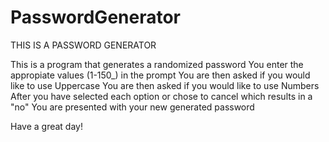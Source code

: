 # PasswordGenerator

THIS IS A PASSWORD GENERATOR

This is a program that generates a randomized password
You enter the appropiate values (1-150_) in the prompt
You are then asked if you would like to use Uppercase
You are then asked if you would like to use Numbers
After you have selected each option or chose to cancel which results in a "no"
You are presented with your new generated password


Have a great day!